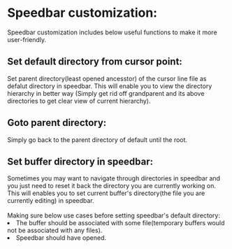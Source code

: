 <h1>Speedbar customization:</h1>

Speedbar customization includes below useful functions to make it more user-friendly.

<h2>Set default directory from cursor point:</h2>
Set parent directory(least opened ancesstor) of the cursor line file as defalut directory in speedbar. This will enable you to view the directory hierarchy in better way (Simply get rid off grandparent and its above directories to get clear view of current hierarchy).

<h2>Goto parent directory:</h2>
Simply go back to the parent directory of default until the root.

<h2>Set buffer directory in speedbar:</h2>
Sometimes you may want to navigate through directories in speedbar and you just need to reset it back the directory you are currently working on. This will enables you to set current buffer's directory(the file you are currently editing) in speedbar. </br></br>
Making sure below use cases before setting speedbar's default directory:
<li>The buffer should be associated with some file(temporary buffers would not be associated with any files).
<li>Speedbar should have opened.
